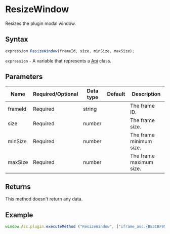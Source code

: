 # ResizeWindow

Resizes the plugin modal window.

## Syntax

```javascript
expression.ResizeWindow(frameId, size, minSize, maxSize);
```

`expression` - A variable that represents a [Api](../Api.md) class.

## Parameters

| **Name** | **Required/Optional** | **Data type** | **Default** | **Description** |
| ------------- | ------------- | ------------- | ------------- | ------------- |
| frameId | Required | string |  | The frame ID. |
| size | Required | number |  | The frame size. |
| minSize | Required | number |  | The frame minimum size. |
| maxSize | Required | number |  | The frame maximum size. |

## Returns

This method doesn't return any data.

## Example

```javascript
window.Asc.plugin.executeMethod ("ResizeWindow", ["iframe_asc.{BE5CBF95-C0AD-4842-B157-AC40FEDD9841}", 392, 392, 392]);
```

